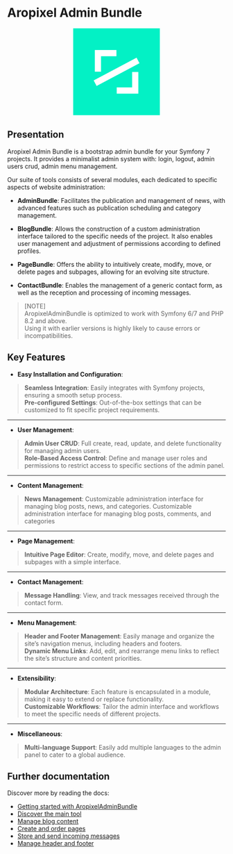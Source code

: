 # Aropixel Admin Bundle

<div align="center">
    <img width="200" height="200" src="doc/assets/logo-aro.png" alt="aropixel logo" />
</div>

## Presentation

Aropixel Admin Bundle is a bootstrap admin bundle for your Symfony 7 projects. 
It provides a minimalist admin system with: login, logout, admin users crud, admin menu management.


Our suite of tools consists of several modules, each dedicated to specific aspects of website administration:

* **AdminBundle**: Facilitates the publication and management of news, with advanced features such as publication scheduling and category management.


* **BlogBundle**: Allows the construction of a custom administration interface tailored to the specific needs of the project. It also enables user management and adjustment of permissions according to defined profiles.


* **PageBundle**: Offers the ability to intuitively create, modify, move, or delete pages and subpages, allowing for an evolving site structure.


* **ContactBundle**: Enables the management of a generic contact form, as well as the reception and processing of incoming messages.




> [NOTE] <br>
AropixelAdminBundle is optimized to work with Symfony 6/7 and PHP 8.2 and above. <br>
Using it with earlier versions is highly likely to cause errors or incompatibilities.


## Key Features

* **Easy Installation and Configuration**: 
> **Seamless Integration**: Easily integrates with Symfony projects, ensuring a smooth setup process.
<br> **Pre-configured Settings**: Out-of-the-box settings that can be customized to fit specific project requirements.   

***

* **User Management**: 
> **Admin User CRUD**: Full create, read, update, and delete functionality for managing admin users.
<br> **Role-Based Access Control**: Define and manage user roles and permissions to restrict access to specific sections of the admin panel.

***

* **Content Management**: 
> **News Management**: Customizable administration interface for managing blog posts, news, and categories.
Customizable administration interface for managing blog posts, comments, and categories

***

* **Page Management**: 
> **Intuitive Page Editor**: Create, modify, move, and delete pages and subpages with a simple interface.


***

* **Contact Management**: 
> **Message Handling**: View, and track messages received through the contact form.


***

* **Menu Management**: 
> **Header and Footer Management**: Easily manage and organize the site’s navigation menus, including headers and footers.
<br> **Dynamic Menu Links**: Add, edit, and rearrange menu links to reflect the site’s structure and content priorities.


***

* **Extensibility**: 
> **Modular Architecture**: Each feature is encapsulated in a module, making it easy to extend or replace functionality.
<br> **Customizable Workflows**: Tailor the admin interface and workflows to meet the specific needs of different projects.

***

* **Miscellaneous**: 
> **Multi-language Support**: Easily add multiple languages to the admin panel to cater to a global audience.


## Further documentation

Discover more by reading the docs:

* [Getting started with AropixelAdminBundle](installation.md)
* [Discover the main tool](adminbundle.md)
* [Manage blog content](blogbundle.md)
* [Create and order pages](pagebundle.md)
* [Store and send incoming messages](blogbundle.md)
* [Manage header and footer](menubundle.md)
